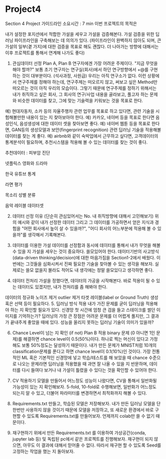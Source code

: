 # Project4

Section 4 Project 가이드라인
소요시간 : 7 min
이번 프로젝트의 목적은

내가 설정한 포지션에서 적합한 가설을 세우고 가설을 검증해본다.
가설 검증을 위한 딥러닝 파이프라인을 구축해보는 데 의의가 있다.
(파이프라인이 완벽하지 않아도 되며, 큰 가설의 일부(곁 가지)에 대한 검증을 목표로 해도 괜찮다.
더 나아가는 방향에 대해서는 이후 프로젝트를 통해서 연계해 나가도 좋다)

1. 관심데이터 선정 Plan A, Plan B
연구자에겐 가장 어려운 주제이다. "지금 무엇을 해야 할까?"
보통 초기 연구자는 연구실(회사)에서 하던 연구방향에서 +@를 구현하는 것이 대부분이다. (석사과정, 사원급)
우리는 아직 연구소가 없다.
이런 상황에서 연구주제를 정해야 하는데, 연구주제는 떠오르지 않고, 써보고 싶은 Method만 떠오르는 것이 아직 우리의 모습이다. 그렇기 때문에 연구주제를 정하기 위해서는 내가 취직하고 싶은 회사, 그 회사의 연구/사업 내용을 골라보고, 풀고자 하는 문제와 비슷한 데이터를 찾고, 그에 맞는 기술력을 키워보는 것을 목표로 한다.

예) 현대자동차, 소카 등의 자율주행차 관련 업무를 목표로 하고 있다면, 관련 기술을 시험해볼만한 내용이 있는 지 찾아보아야 한다.
예) 카카오, 네이버 등을 목표로 한다면 음성인식, 음성생성에 대한 데이터 셋을 찾아보면 좋다.
예) 네이버 웹툰 등을 목표로 한다면, GAN등의 생성모델과 보안(fingerprint recognition) 관련 딥러닝 기술을 적용해볼 데이터를 찾는 게 좋다.
예) airbnb와 같이 숙박업에서 근무하고 싶다면, 고객데이터의 통계분석이 필요하며, 추천시스템을 적용해 볼 수 있는 데이터를 찾는 것이 좋다.

추천데이터 :
피부암 진단

넷플릭스 영화와 드라마

한국 유튜브 통계

라면 평가

목소리 성별 분류

음악 레이블 데이터셋

2. 데이터 선정 이유 (단순히 관심있어서는 No. 내 취직방향에 대해서 고민해보기)
위의 예시와 같이 내가 선정한 데이터 그리고 그 데이터를 가공하면서 얻은 지식과 경험을 "어떤 회사에서 높이 살 수 있을까?", "어디 회사의 어느부분에 적용해 볼 수 있을까"를 생각해서 기록해본다.

3. 데이터를 이용한 가설
데이터를 선정함과 동시에 데이터를 통해서 내가 무엇을 해볼 수 있을 지 가설을 세우는 것이 중요하다.
쓸모있어야 한다. 데이터기반의 사고방식 (data-driven thinking/decision)에 대한 마음가짐을 Section1-2에서 배웠다. 이번에는 그것들을 심화시켜서 진짜 필요한 기술을 찾아볼 수 있는 생각을 해보자.
실제로는 쓸모 없을지 몰라도 적어도 내 생각에는 정말 쓸모있다고 생각하면 좋다.

4. 데이터 전처리
가설을 정했다면, 데이터의 가공을 시작해본다. 바로 적용이 될 수 있는 데이터도 있겠지만, 내가 전처리를 좀 해봐야 한다.

데이터의 정규화
노이즈 제거
outlier 제거
타겟 레이블(label or Ground Truth) 생성 혹은 선택 등이 필요하다.
5. 딥러닝 방식 적용
내가 가진 문제를 굳이 딥러닝을 적용해야 하는 지 확인할 필요가 있다.
신경망 첫 시간에 엄청 큰 검을 들고 스테이크를 썰던 이미지를 기억하는가?
딥러닝의 가정 큰 장점은 어려운 문제를 더 어렵게 풀지만, 그 결과가 끝내주게 좋았을 때에 있다.
성능을 올리지 못하는 딥러닝 기술이 의미가 있을까?

6. Chance Level이 넘는 지 확인 (if not) Plan B 적용
binary 문제 (0 아니면 1인 문제)를 해결하면 chance level이 0.5(50%)이다. 하나로 찍는 머신이 있다고 가정해도 보통 50%정도는 달성하기 때문이다.
내가 만든 문제가 MNIST처럼 10개의 classification문제를 푼다고 하면 chance level이 0.1(10%)인 것이다.
가장 전통적인 ML 혹은 기본적인 신경망에 넣고 학습/테스트를 해 보았을 때 chance 수준으로 나오는 문제라면 딥러닝을 적용했을 때 과연 잘 나올 수 있을 지 반문하며, 데이터를 다시 들여다 보거나 내 가설이 틀렸을 수 있다는 것을 확인할 수 있어야 한다.

7. CV 적용하기
모델을 만들어서 어느정도 성능이 나왔다면, CV을 통해서 일반화될 가능성이 있는 지 확인해보자. 5-fold, 10-fold로 수행해보면, 일반화가 어느정도 되는지 알 수 있고, 더불어 파라미터를 변경하면서 최적화까지 해볼 수 있다.

8. Requirements.txt 만들고, 학습된 모델은 저장해보자.
내가 만든 딥러닝 모델을 단 한번만 사용하지 않을 것이기 때문에 모델을 저장하고, 또 새로운 환경에서 바로 구현할 수 있도록 Requirements.txt를 만들어보자.
언제까지 colab만 쓸 수 없기 때문이다.

9. 재구현하기
위에서 만든 Requirements.txt 를 이용하여 가상공간(conda, jupyter lab 등) 및 독립된 pc에서 같은 프로젝트를 진행해보자.
재구현이 되지 않으면, 아무도 이 결과에 대해서 믿어줄 수 없다. 따라서 재구현 할 수 있도록 Seed를 고정하는 작업을 했는 지 돌아보자.

